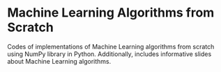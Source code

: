 # Machine Learning Algorithms from Scratch

Codes of implementations of Machine Learning algorithms from scratch using NumPy library in Python.
Additionally, includes informative slides about Machine Learning algorithms.
